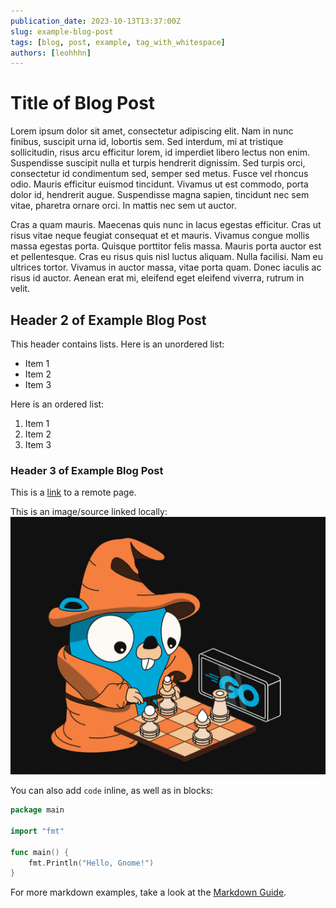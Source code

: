 ```yaml
---
publication_date: 2023-10-13T13:37:00Z
slug: example-blog-post
tags: [blog, post, example, tag_with_whitespace]
authors: [leohhhn]
---
```


# Title of Blog Post

Lorem ipsum dolor sit amet, consectetur adipiscing elit. Nam in nunc finibus,
suscipit urna id, lobortis sem. Sed interdum, mi at tristique sollicitudin,
risus arcu efficitur lorem, id imperdiet libero lectus non enim. Suspendisse
suscipit nulla et turpis hendrerit dignissim. Sed turpis orci, consectetur id 
condimentum sed, semper sed metus. Fusce vel rhoncus odio. Mauris efficitur 
euismod tincidunt. Vivamus ut est commodo, porta dolor id, hendrerit augue.
Suspendisse magna sapien, tincidunt nec sem vitae, pharetra ornare orci. In 
mattis nec sem ut auctor.

Cras a quam mauris. Maecenas quis nunc in lacus egestas efficitur. Cras ut risus
vitae neque feugiat consequat et et mauris. Vivamus congue mollis massa egestas
porta. Quisque porttitor felis massa. Mauris porta auctor est et pellentesque. 
Cras eu risus quis nisl luctus aliquam. Nulla facilisi. Nam eu ultrices tortor.
Vivamus in auctor massa, vitae porta quam. Donec iaculis ac risus id auctor.
Aenean erat mi, eleifend eget eleifend viverra, rutrum in velit.

## Header 2 of Example Blog Post

This header contains lists. Here is an unordered list:
- Item 1
- Item 2
- Item 3

Here is an ordered list:
1. Item 1
2. Item 2
3. Item 3

### Header 3 of Example Blog Post

This is a [link](https://gno.land) to a remote page.

This is an image/source linked locally:  
![link](./src/example.png)


You can also add `code` inline, as well as in blocks:

```go
package main

import "fmt"

func main() {
	fmt.Println("Hello, Gnome!")
}

```

For more markdown examples, take a look at the [Markdown Guide](https://www.markdownguide.org/basic-syntax/).
